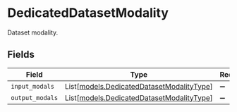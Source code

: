 # DedicatedDatasetModality

Dataset modality.


## Fields

| Field                                                                                  | Type                                                                                   | Required                                                                               | Description                                                                            |
| -------------------------------------------------------------------------------------- | -------------------------------------------------------------------------------------- | -------------------------------------------------------------------------------------- | -------------------------------------------------------------------------------------- |
| `input_modals`                                                                         | List[[models.DedicatedDatasetModalityType](../models/dedicateddatasetmodalitytype.md)] | :heavy_minus_sign:                                                                     | N/A                                                                                    |
| `output_modals`                                                                        | List[[models.DedicatedDatasetModalityType](../models/dedicateddatasetmodalitytype.md)] | :heavy_minus_sign:                                                                     | N/A                                                                                    |